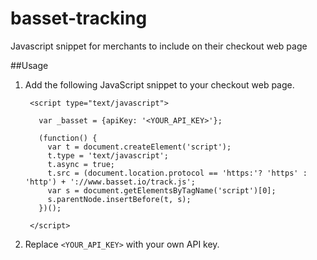 # basset-tracking
Javascript snippet for merchants to include on their checkout web page

##Usage
1. Add the following JavaScript snippet to your checkout web page.

        <script type="text/javascript">
        
          var _basset = {apiKey: '<YOUR_API_KEY>'};
        
          (function() {
            var t = document.createElement('script');
            t.type = 'text/javascript';
            t.async = true; 
            t.src = (document.location.protocol == 'https:'? 'https' : 'http') + '://www.basset.io/track.js';
            var s = document.getElementsByTagName('script')[0];
            s.parentNode.insertBefore(t, s);
          })();
        
        </script>

2. Replace `<YOUR_API_KEY>` with your own API key.
